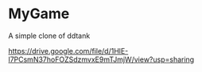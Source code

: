 # MyGame
A simple clone of ddtank


https://drive.google.com/file/d/1HlE-l7PCsmN37hoFOZSdzmvxE9mTJmjW/view?usp=sharing


